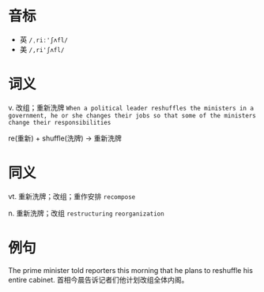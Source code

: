 # 音标

- 英 `/ˌriː'ʃʌfl/`
- 美 `/,ri'ʃʌfl/`

# 词义

v. 改组；重新洗牌
`When a political leader reshuffles the ministers in a government, he or she changes their jobs so that some of the ministers change their responsibilities`



re(重新) + shuffle(洗牌) → 重新洗牌

# 同义

vt. 重新洗牌；改组；重作安排
`recompose`

n. 重新洗牌；改组
`restructuring` `reorganization`

# 例句

The prime minister told reporters this morning that he plans to reshuffle his entire cabinet.
首相今晨告诉记者们他计划改组全体内阁。


